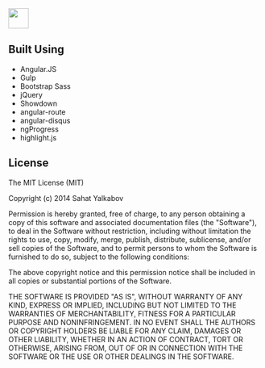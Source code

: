 <img src="https://dl.dropboxusercontent.com/u/14131013/jsrecipes-logo.png" height="40">


## Built Using
- Angular.JS
- Gulp
- Bootstrap Sass
- jQuery
- Showdown
- angular-route
- angular-disqus
- ngProgress
- highlight.js

## License
The MIT License (MIT)

Copyright (c) 2014 Sahat Yalkabov

Permission is hereby granted, free of charge, to any person obtaining a copy
of this software and associated documentation files (the "Software"), to deal
in the Software without restriction, including without limitation the rights
to use, copy, modify, merge, publish, distribute, sublicense, and/or sell
copies of the Software, and to permit persons to whom the Software is
furnished to do so, subject to the following conditions:

The above copyright notice and this permission notice shall be included in all
copies or substantial portions of the Software.

THE SOFTWARE IS PROVIDED "AS IS", WITHOUT WARRANTY OF ANY KIND, EXPRESS OR
IMPLIED, INCLUDING BUT NOT LIMITED TO THE WARRANTIES OF MERCHANTABILITY,
FITNESS FOR A PARTICULAR PURPOSE AND NONINFRINGEMENT. IN NO EVENT SHALL THE
AUTHORS OR COPYRIGHT HOLDERS BE LIABLE FOR ANY CLAIM, DAMAGES OR OTHER
LIABILITY, WHETHER IN AN ACTION OF CONTRACT, TORT OR OTHERWISE, ARISING FROM,
OUT OF OR IN CONNECTION WITH THE SOFTWARE OR THE USE OR OTHER DEALINGS IN THE
SOFTWARE.
